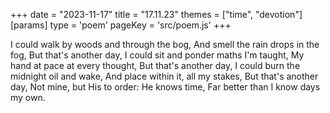 +++
date = "2023-11-17"
title = "17.11.23"
themes = ["time", "devotion"]
[params]
  type = 'poem'
  pageKey = 'src/poem.js'
+++

I could walk by woods and through the bog,
And smell the rain drops in the fog,
But that's another day,
I could sit and ponder maths I'm taught,
My hand at pace at every thought,
But that's another day,
I could burn the midnight oil and wake,
And place within it, all my stakes,
But that's another day,
Not mine, but His to order: He knows time,
Far better than I know days my own.
